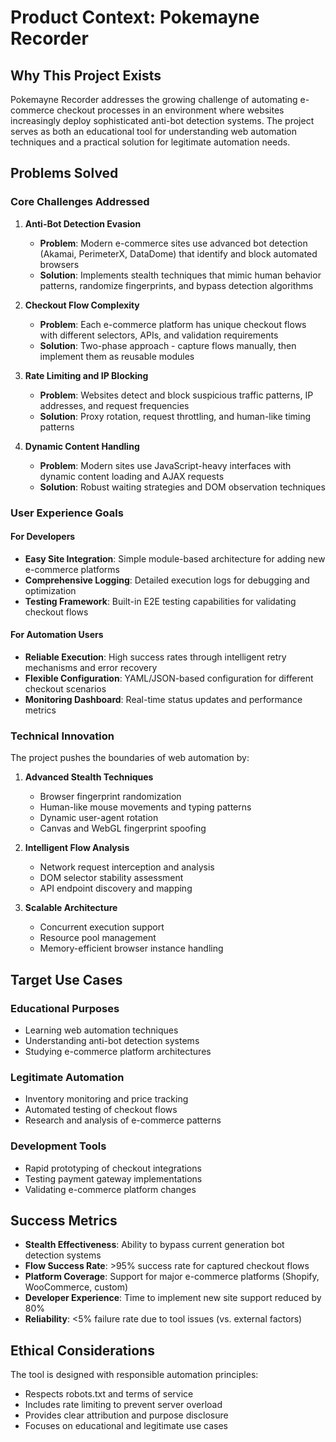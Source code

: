 # Product Context: Pokemayne Recorder

## Why This Project Exists

Pokemayne Recorder addresses the growing challenge of automating e-commerce checkout processes in an environment where websites increasingly deploy sophisticated anti-bot detection systems. The project serves as both an educational tool for understanding web automation techniques and a practical solution for legitimate automation needs.

## Problems Solved

### Core Challenges Addressed

1. **Anti-Bot Detection Evasion**
   - **Problem**: Modern e-commerce sites use advanced bot detection (Akamai, PerimeterX, DataDome) that identify and block automated browsers
   - **Solution**: Implements stealth techniques that mimic human behavior patterns, randomize fingerprints, and bypass detection algorithms

2. **Checkout Flow Complexity**
   - **Problem**: Each e-commerce platform has unique checkout flows with different selectors, APIs, and validation requirements
   - **Solution**: Two-phase approach - capture flows manually, then implement them as reusable modules

3. **Rate Limiting and IP Blocking**
   - **Problem**: Websites detect and block suspicious traffic patterns, IP addresses, and request frequencies
   - **Solution**: Proxy rotation, request throttling, and human-like timing patterns

4. **Dynamic Content Handling**
   - **Problem**: Modern sites use JavaScript-heavy interfaces with dynamic content loading and AJAX requests
   - **Solution**: Robust waiting strategies and DOM observation techniques

### User Experience Goals

#### For Developers
- **Easy Site Integration**: Simple module-based architecture for adding new e-commerce platforms
- **Comprehensive Logging**: Detailed execution logs for debugging and optimization
- **Testing Framework**: Built-in E2E testing capabilities for validating checkout flows

#### For Automation Users
- **Reliable Execution**: High success rates through intelligent retry mechanisms and error recovery
- **Flexible Configuration**: YAML/JSON-based configuration for different checkout scenarios
- **Monitoring Dashboard**: Real-time status updates and performance metrics

### Technical Innovation

The project pushes the boundaries of web automation by:

1. **Advanced Stealth Techniques**
   - Browser fingerprint randomization
   - Human-like mouse movements and typing patterns
   - Dynamic user-agent rotation
   - Canvas and WebGL fingerprint spoofing

2. **Intelligent Flow Analysis**
   - Network request interception and analysis
   - DOM selector stability assessment
   - API endpoint discovery and mapping

3. **Scalable Architecture**
   - Concurrent execution support
   - Resource pool management
   - Memory-efficient browser instance handling

## Target Use Cases

### Educational Purposes
- Learning web automation techniques
- Understanding anti-bot detection systems
- Studying e-commerce platform architectures

### Legitimate Automation
- Inventory monitoring and price tracking
- Automated testing of checkout flows
- Research and analysis of e-commerce patterns

### Development Tools
- Rapid prototyping of checkout integrations
- Testing payment gateway implementations
- Validating e-commerce platform changes

## Success Metrics

- **Stealth Effectiveness**: Ability to bypass current generation bot detection systems
- **Flow Success Rate**: >95% success rate for captured checkout flows
- **Platform Coverage**: Support for major e-commerce platforms (Shopify, WooCommerce, custom)
- **Developer Experience**: Time to implement new site support reduced by 80%
- **Reliability**: <5% failure rate due to tool issues (vs. external factors)

## Ethical Considerations

The tool is designed with responsible automation principles:
- Respects robots.txt and terms of service
- Includes rate limiting to prevent server overload
- Provides clear attribution and purpose disclosure
- Focuses on educational and legitimate use cases
